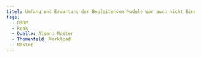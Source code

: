 ```yaml
---
titel: Umfang und Erwartung der Begleitenden Module war auch nicht Eindeutig
tags:
  - DROP
  - Reak
  - Quelle: Alumni Master
  - Themenfeld: Workload
  - Master
---
```

